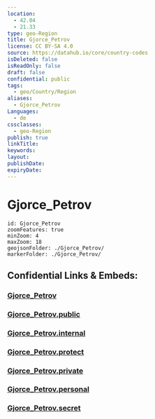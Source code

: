 ```yaml
---
location:
  - 42.04
  - 21.33
type: geo-Region
title: Gjorce_Petrov
license: CC BY-SA 4.0
source: https://datahub.io/core/country-codes
isDeleted: false
isReadOnly: false
draft: false
confidential: public
tags:
  - geo/Country/Region
aliases:
  - Gjorce_Petrov
Languages:
  - de
cssclasses:
  - geo-Region
publish: true
linkTitle:
keywords:
layout:
publishDate:
expiryDate:
---
```


# Gjorce_Petrov

```leaflet
id: Gjorce_Petrov
zoomFeatures: true 
minZoom: 4 
maxZoom: 18
geojsonFolder: ./Gjorce_Petrov/
markerFolder: ./Gjorce_Petrov/
```


## Confidential Links & Embeds: 

### [Gjorce_Petrov](/_Standards/Earth/Continent/Europe/Europe~South/Macedonia~North/Municipalities~Macedonia/Gjorce_Petrov.md) 

### [Gjorce_Petrov.public](/_public/Earth/Continent/Europe/Europe~South/Macedonia~North/Municipalities~Macedonia/Gjorce_Petrov.public.md) 

### [Gjorce_Petrov.internal](/_internal/Earth/Continent/Europe/Europe~South/Macedonia~North/Municipalities~Macedonia/Gjorce_Petrov.internal.md) 

### [Gjorce_Petrov.protect](/_protect/Earth/Continent/Europe/Europe~South/Macedonia~North/Municipalities~Macedonia/Gjorce_Petrov.protect.md) 

### [Gjorce_Petrov.private](/_private/Earth/Continent/Europe/Europe~South/Macedonia~North/Municipalities~Macedonia/Gjorce_Petrov.private.md) 

### [Gjorce_Petrov.personal](/_personal/Earth/Continent/Europe/Europe~South/Macedonia~North/Municipalities~Macedonia/Gjorce_Petrov.personal.md) 

### [Gjorce_Petrov.secret](/_secret/Earth/Continent/Europe/Europe~South/Macedonia~North/Municipalities~Macedonia/Gjorce_Petrov.secret.md)

